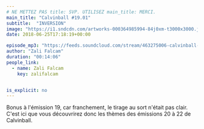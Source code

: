 ```yaml
---
# NE METTEZ PAS title: SVP. UTILISEZ main_title: MERCI.
main_title: "Calvinball #19.01"
subtitle:  "INVERSION"
image: "https://i1.sndcdn.com/artworks-000364985994-84j0xm-t3000x3000.jpg"
date: 2018-06-25T17:18:19+00:00

episode_mp3: "https://feeds.soundcloud.com/stream/463275006-calvinball-radio-calvinball-1901-inversion.mp3"
author: "Zali Falcam"
duration: "00:14:06"
people_link: 
  - name: Zali Falcam
    key: zalifalcam


is_explicit: no
---
```


<PodcastHeader/>

<!-- ECRIRE LA DESCRIPTION DE L'EPISODE SOUS CETTE LIGNE -->
Bonus à l'émission 19, car franchement, le tirage au sort n'était pas clair. C'est ici que vous découvrirez donc les thèmes des émissions 20 à 22 de Calvinball.

